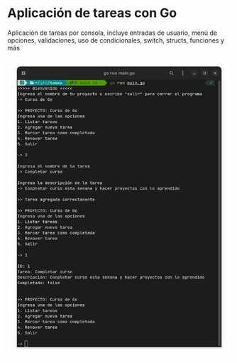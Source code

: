 # Aplicación de tareas con Go

Aplicación de tareas por consola, incluye entradas de usuario, menú de opciones, validaciones, uso de condicionales, switch, structs, funciones y más

![Aplicacion de tareas por consola con go](./screenshot.png)
